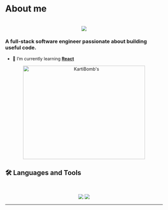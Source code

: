 # About me


<h1 align="center">
    <img src="https://readme-typing-svg.herokuapp.com/?font=Inter&size=48&center=true&vCenter=true&width=500&height=70&color=4493F8&duration=4000&lines=Hi+There!+👋;+I'm+Karti+Bomb!;" />
</h1>

### A full-stack software engineer passionate about building useful code.

- 🌱 I’m currently learning **[React](https://blog.bytebytego.com/p/free-system-design-pdf-158-pages)**




<div align=center>
    <a>
  <img width=390 height=300 src="https://github-readme-streak-stats.herokuapp.com/?user=Elfrunner28&theme=transparent&count_private=true&border_radius=10&locale=en" alt="KartiBomb's" />
    </a>
</div>

## 🛠️ Languages and Tools
<br>

<p align="center">
  <img src="https://skillicons.dev/icons?i=java,python,ts,nodejs,react,nextjs,mongodb,postgres,prisma" />
  <img src="https://skillicons.dev/icons?i=html,css,cpp,tailwind,swift,git,postman" />
</p>

<hr>
